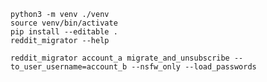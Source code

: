 `python3 -m venv ./venv`  
`source venv/bin/activate`  
`pip install --editable .`  
`reddit_migrator --help`  

`reddit_migrator account_a migrate_and_unsubscribe --to_user_username=account_b --nsfw_only --load_passwords`
